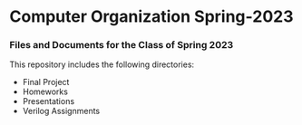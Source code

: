 Computer Organization Spring-2023
=================================
### Files and Documents for the Class of Spring 2023
This repository includes the following directories:
- Final Project
- Homeworks
- Presentations
- Verilog Assignments
